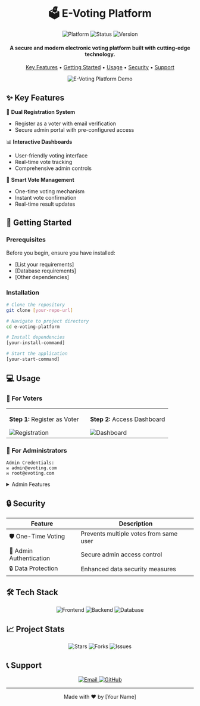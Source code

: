 <h1 align="center">
  <br>
  🗳️ E-Voting Platform
  <br>
</h1>

<p align="center">
  <img src="https://img.shields.io/badge/Platform-Web-blue?style=for-the-badge&logo=web" alt="Platform">
  <img src="https://img.shields.io/badge/Status-Active-success?style=for-the-badge" alt="Status">
  <img src="https://img.shields.io/badge/Version-1.0-orange?style=for-the-badge" alt="Version">
</p>

<h4 align="center">A secure and modern electronic voting platform built with cutting-edge technology.</h4>

<p align="center">
  <a href="#✨-key-features">Key Features</a> •
  <a href="#🚀-getting-started">Getting Started</a> •
  <a href="#💻-usage">Usage</a> •
  <a href="#🔒-security">Security</a> •
  <a href="#📞-support">Support</a>
</p>

<p align="center">
  <img src="/api/placeholder/800/400" alt="E-Voting Platform Demo">
</p>

## ✨ Key Features

🔐 **Dual Registration System**
- Register as a voter with email verification
- Secure admin portal with pre-configured access

📊 **Interactive Dashboards**
- User-friendly voting interface
- Real-time vote tracking
- Comprehensive admin controls

🎯 **Smart Vote Management**
- One-time voting mechanism
- Instant vote confirmation
- Real-time result updates

## 🚀 Getting Started

### Prerequisites

Before you begin, ensure you have installed:
- [List your requirements]
- [Database requirements]
- [Other dependencies]

### Installation

```bash
# Clone the repository
git clone [your-repo-url]

# Navigate to project directory
cd e-voting-platform

# Install dependencies
[your-install-command]

# Start the application
[your-start-command]
```

## 💻 Usage

### 👤 For Voters

<table>
  <tr>
    <td width="50%">
      <p><strong>Step 1:</strong> Register as Voter</p>
      <img src="/api/placeholder/400/200" alt="Registration">
    </td>
    <td width="50%">
      <p><strong>Step 2:</strong> Access Dashboard</p>
      <img src="/api/placeholder/400/200" alt="Dashboard">
    </td>
  </tr>
</table>

### 👑 For Administrators

```plaintext
Admin Credentials:
✉️ admin@evoting.com
✉️ root@evoting.com
```

<details>
<summary>Admin Features</summary>

- 📊 View real-time statistics
- 👥 Manage candidates
- 📈 Track voter registration
- 📋 Generate reports
</details>

## 🔒 Security

| Feature | Description |
|---------|-------------|
| 🛡️ One-Time Voting | Prevents multiple votes from same user |
| 🔐 Admin Authentication | Secure admin access control |
| 🔒 Data Protection | Enhanced data security measures |

## 🛠️ Tech Stack

<p align="center">
  <img src="https://img.shields.io/badge/frontend-tech-blue?style=for-the-badge" alt="Frontend">
  <img src="https://img.shields.io/badge/backend-tech-green?style=for-the-badge" alt="Backend">
  <img src="https://img.shields.io/badge/database-tech-red?style=for-the-badge" alt="Database">
</p>

## 📈 Project Stats

<p align="center">
  <img src="https://img.shields.io/github/stars/yourusername/e-voting?style=for-the-badge" alt="Stars">
  <img src="https://img.shields.io/github/forks/yourusername/e-voting?style=for-the-badge" alt="Forks">
  <img src="https://img.shields.io/github/issues/yourusername/e-voting?style=for-the-badge" alt="Issues">
</p>

## 📞 Support

<p align="center">
  <a href="mailto:your.email@example.com">
    <img src="https://img.shields.io/badge/Email-Support-red?style=for-the-badge&logo=gmail" alt="Email">
  </a>
  <a href="https://github.com/yourusername">
    <img src="https://img.shields.io/badge/GitHub-Profile-black?style=for-the-badge&logo=github" alt="GitHub">
  </a>
</p>

---

<p align="center">
  Made with ❤️ by [Your Name]
</p>
